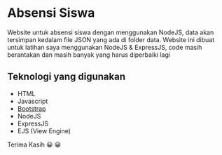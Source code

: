 # Absensi Siswa

Website untuk absensi siswa dengan menggunakan NodeJS, data akan tersimpan kedalam file JSON yang ada di folder data. Website ini dibuat untuk latihan saya menggunakan NodeJS & ExpressJS, code masih berantakan dan masih banyak yang harus diperbaiki lagi

## Teknologi yang digunakan

- HTML
- Javascript
- [Bootstrap]
- NodeJS
- ExpressJS
- EJS (View Engine)

Terima Kasih :grinning: :grinning:

[bootstrap]: https://getbootstrap.com/

